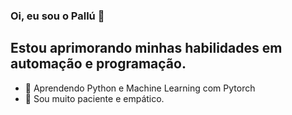 ### Oi, eu sou o Pallú 👋

## Estou aprimorando minhas habilidades em automação e programação.
<!-- Assim se comenta várias linhas
-->

- 🌱 Aprendendo Python e Machine Learning com Pytorch
- 🙂 Sou muito paciente e empático.

